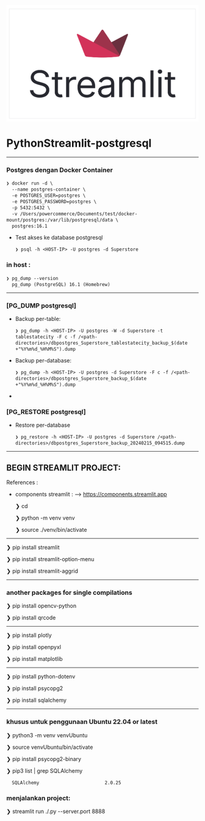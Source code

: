 <p align="center">
    <img src="./gambar-petunjuk/streamlit_logo.png" alt="streamlit_logo" style="display: block; margin: 0 auto;">
</p>


# PythonStreamlit-postgresql
---

### Postgres dengan Docker Container

    ❯ docker run -d \
      --name postgres-container \
      -e POSTGRES_USER=postgres \
      -e POSTGRES_PASSWORD=postgres \
      -p 5432:5432 \
      -v /Users/powercommerce/Documents/test/docker-mount/postgres:/var/lib/postgresql/data \
      postgres:16.1

- Test akses ke database postgresql

      ❯ psql -h <HOST-IP> -U postgres -d Superstore

### in host :

    ❯ pg_dump --version
      pg_dump (PostgreSQL) 16.1 (Homebrew)



---


### [PG_DUMP postgresql]

- Backup per-table:

      ❯ pg_dump -h <HOST-IP> -U postgres -W -d Superstore -t tablestatecity -F c -f /<path-directories>/dbpostgres_Superstore_tablestatecity_backup_$(date +"%Y%m%d_%H%M%S").dump

- Backup per-database:

      ❯ pg_dump -h <HOST-IP> -U postgres -d Superstore -F c -f /<path-directories>/dbpostgres_Superstore_backup_$(date +"%Y%m%d_%H%M%S").dump


- 

### [PG_RESTORE postgresql]

- Restore per-database

      ❯ pg_restore -h <HOST-IP> -U postgres -d Superstore /<path-directories>/dbpostgres_Superstore_backup_20240215_094515.dump



---


## BEGIN STREAMLIT PROJECT:

References : 
- components streamlit : --> https://components.streamlit.app


  ❯ cd <foldername-projects>

  ❯ python -m venv venv

  ❯ source ./venv/bin/activate


---

  ❯ pip install streamlit

  ❯ pip install streamlit-option-menu

  ❯ pip install streamlit-aggrid

---

### another packages for single compilations

  ❯ pip install opencv-python

  ❯ pip install qrcode

---

  ❯ pip install plotly 

  ❯ pip install openpyxl

  ❯ pip install matplotlib 


---

  ❯ pip install python-dotenv

  ❯ pip install psycopg2

  ❯ pip install sqlalchemy


---

### khusus untuk penggunaan Ubuntu 22.04 or latest

  ❯ python3 -m venv venvUbuntu

  ❯ source venvUbuntu/bin/activate

  ❯ pip install psycopg2-binary

  ❯ pip3 list | grep SQLAlchemy

      SQLAlchemy                        2.0.25


### menjalankan project:

  ❯ streamlit run ./<nama-file>.py  --server.port 8888